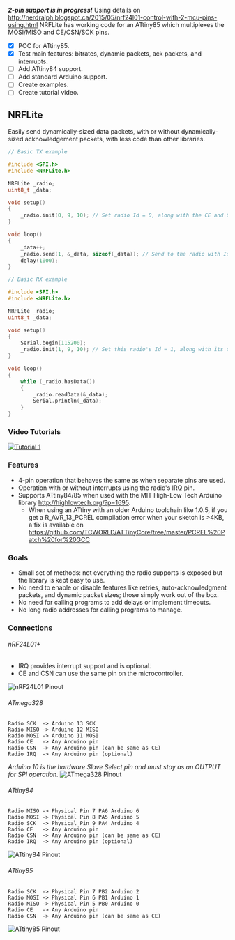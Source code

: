**_2-pin support is in progress!_**  Using details on <http://nerdralph.blogspot.ca/2015/05/nrf24l01-control-with-2-mcu-pins-using.html> NRFLite has working code for an ATtiny85 which multiplexes the MOSI/MISO and CE/CSN/SCK pins.
- [x] POC for ATtiny85.
- [x] Test main features:  bitrates, dynamic packets, ack packets, and interrupts.
- [ ] Add ATtiny84 support.
- [ ] Add standard Arduino support.
- [ ] Create examples.
- [ ] Create tutorial video.

## NRFLite
Easily send dynamically-sized data packets, with or without dynamically-sized acknowledgement packets, with less code than other libraries.

```c++
// Basic TX example

#include <SPI.h>
#include <NRFLite.h>

NRFLite _radio;
uint8_t _data;

void setup()
{
    _radio.init(0, 9, 10); // Set radio Id = 0, along with the CE and CSN pins
}

void loop()
{
    _data++;
    _radio.send(1, &_data, sizeof(_data)); // Send to the radio with Id = 1
    delay(1000);
}
```
```c++
// Basic RX example

#include <SPI.h>
#include <NRFLite.h>

NRFLite _radio;
uint8_t _data;

void setup()
{
    Serial.begin(115200);
    _radio.init(1, 9, 10); // Set this radio's Id = 1, along with its CE and CSN pins
}

void loop()
{
    while (_radio.hasData())
    {
        _radio.readData(&_data);
        Serial.println(_data);
    }
}
```

### Video Tutorials

[![Tutorial 1](http://img.youtube.com/vi/tWEgvS7Sj-8/default.jpg)](https://youtu.be/tWEgvS7Sj-8)

### Features
* 4-pin operation that behaves the same as when separate pins are used.
* Operation with or without interrupts using the radio's IRQ pin.
* Supports ATtiny84/85 when used with the MIT High-Low Tech Arduino library http://highlowtech.org/?p=1695.
  * When using an ATtiny with an older Arduino toolchain like 1.0.5, if you get a R_AVR_13_PCREL compilation error when your sketch is >4KB, a fix is available on https://github.com/TCWORLD/ATTinyCore/tree/master/PCREL%20Patch%20for%20GCC
    
### Goals
* Small set of methods:  not everything the radio supports is exposed but the library is kept easy to use.
* No need to enable or disable features like retries, auto-acknowledgment packets, and dynamic packet sizes; those simply work out of the box.
* No need for calling programs to add delays or implement timeouts.
* No long radio addresses for calling programs to manage.

### Connections
###### nRF24L01+
* IRQ provides interrupt support and is optional.
* CE and CSN can use the same pin on the microcontroller.

![nRF24L01 Pinout](https://github.com/dparson55/NRFLite/raw/master/extras/nRF24L01_pinout_small.jpg)

###### ATmega328
```
Radio SCK  -> Arduino 13 SCK
Radio MISO -> Arduino 12 MISO
Radio MOSI -> Arduino 11 MOSI
Radio CE   -> Any Arduino pin
Radio CSN  -> Any Arduino pin (can be same as CE)
Radio IRQ  -> Any Arduino pin (optional)
```
*Arduino 10 is the hardware Slave Select pin and must stay as an OUTPUT for SPI operation.*
![ATmega328 Pinout](https://github.com/dparson55/NRFLite/raw/master/extras/ATmega328_pinout_small.jpg)

###### ATtiny84
```
Radio MISO -> Physical Pin 7 PA6 Arduino 6
Radio MOSI -> Physical Pin 8 PA5 Arduino 5
Radio SCK  -> Physical Pin 9 PA4 Arduino 4
Radio CE   -> Any Arduino pin
Radio CSN  -> Any Arduino pin (can be same as CE)
Radio IRQ  -> Any Arduino pin (optional)
```
![ATtiny84 Pinout](https://github.com/dparson55/NRFLite/raw/master/extras/ATtiny84_pinout_small.png)

###### ATtiny85
```
Radio SCK  -> Physical Pin 7 PB2 Arduino 2
Radio MOSI -> Physical Pin 6 PB1 Arduino 1
Radio MISO -> Physical Pin 5 PB0 Arduino 0
Radio CE   -> Any Arduino pin
Radio CSN  -> Any Arduino pin (can be same as CE)
```
![ATtiny85 Pinout](https://github.com/dparson55/NRFLite/raw/master/extras/ATtiny85_pinout_small.png)
